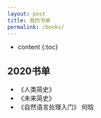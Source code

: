 ```yaml
---
layout: post
title: 我的书单
permalink: /books/
---
```


* content
{:toc}


2020书单
-----------------------------------------------------------------

+ 《人类简史》
+ 《未来简史》
+ 《自然语言处理入门》 何晗
